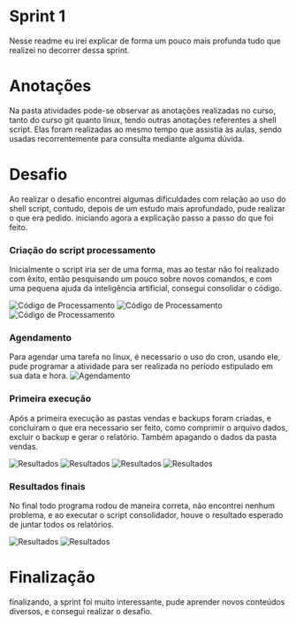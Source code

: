 # Sprint 1

Nesse readme eu irei explicar de forma um pouco mais profunda tudo que realizei no decorrer dessa sprint.

# Anotações

Na pasta atividades pode-se observar as anotações realizadas no curso, tanto do curso git quanto linux, 
tendo outras anotações referentes a shell script. Elas foram realizadas ao mesmo tempo que assistia às aulas,
sendo usadas recorrentemente para consulta mediante alguma dúvida.

# Desafio

Ao realizar o desafio encontrei algumas dificuldades com relação ao uso do shell script, contudo, depois de um estudo mais aprofundado, pude realizar o que era pedido. iniciando agora a explicação passo a passo do que foi feito.

### Criação do script processamento
Inicialmente o script iria ser de uma forma, mas ao testar não foi realizado com êxito, então pesquisando um pouco sobre novos comandos, e com uma pequena ajuda da inteligência artificial, consegui consolidar o código.

![Código de Processamento](Evidencias/Codigo_de_processamento.png)
![Código de Processamento](Evidencias/codigo_de_processamento_2.png)
![Código de Processamento](Evidencias/codigo_de_processamento_final.png)

### Agendamento
Para agendar uma tarefa no linux, é necessario o uso do cron, usando ele, pude programar a atividade para ser realizada no período estipulado em sua data e hora.
![Agendamento](Evidencias/Agendando_a_realizar.png)

### Primeira execução
Após a primeira execução as pastas vendas e backups foram criadas, e concluiram o que era necessario ser feito, como comprimir o arquivo dados, excluir o backup e gerar o relatório. Também apagando o dados da pasta vendas.

![Resultados](Evidencias/1_dia_depois_da_pagina_backups.png)
![Resultados](Evidencias/Pasta_depois_da_primeira_execução.png)
![Resultados](Evidencias/dentro_pasta_ven.png)
![Resultados](Evidencias/1_relatorio_feito.png)

### Resultados finais
No final todo programa rodou de maneira correta, não encontrei nenhum problema, e ao executar o script consolidador, houve o resultado esperado de juntar todos os relatórios.

![Resultados](Evidencias/Codigo_do_consolidador.png)
![Resultados](Evidencias/pasta_após_rodar_3_vezes.png)

# Finalização
finalizando, a sprint foi muito interessante, pude aprender novos conteúdos diversos, e consegui realizar o desafio.